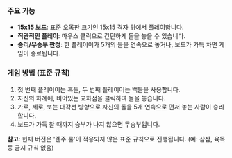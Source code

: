 ### 주요 기능

- **15x15 보드**: 표준 오목판 크기인 15x15 격자 위에서 플레이합니다.
- **직관적인 플레이**: 마우스 클릭으로 간단하게 돌을 놓을 수 있습니다.
- **승리/무승부 판정**: 한 플레이어가 5개의 돌을 연속으로 놓거나, 보드가 가득 차면 게임이 종료됩니다.

### 게임 방법 (표준 규칙)

1.  첫 번째 플레이어는 흑돌, 두 번째 플레이어는 백돌을 사용합니다.
2.  자신의 차례에, 비어있는 교차점을 클릭하여 돌을 놓습니다.
3.  가로, 세로, 또는 대각선 방향으로 자신의 돌을 5개 연속으로 먼저 놓는 사람이 승리합니다.
4.  보드가 가득 찰 때까지 승부가 나지 않으면 무승부입니다.

**참고**: 현재 버전은 '렌주 룰'이 적용되지 않은 표준 규칙으로 진행됩니다. (예: 삼삼, 육목 등 금지 규칙 없음)
